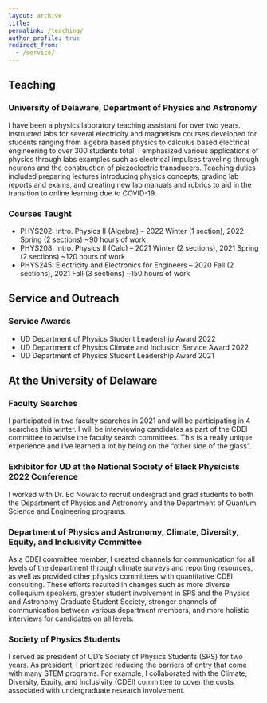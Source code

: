 ```yaml
---
layout: archive
title: 
permalink: /teaching/
author_profile: true
redirect_from: 
  - /service/
---
```

## Teaching 
### University of Delaware, Department of Physics and Astronomy 
I have been a physics laboratory teaching assistant for over two years. Instructed labs for several electricity and magnetism courses developed for students ranging from algebra based physics to calculus based electrical engineering to over 300 students total. I emphasized various applications of physics through labs examples such as electrical impulses traveling through neurons and the construction of piezoelectric transducers. Teaching duties included preparing lectures introducing physics concepts, grading lab reports and exams, and creating new lab manuals and rubrics to aid in the transition to online learning due to COVID-19. 

### Courses Taught
* PHYS202: Intro. Physics II (Algebra) – 2022 Winter (1 section), 2022 Spring (2 sections) ~90 hours of work
* PHYS208: Intro. Physics II (Calc) – 2021 Winter (2 sections), 2021 Spring (2 sections) ~120 hours of work
* PHYS245: Electricity and Electronics for Engineers  – 2020 Fall (2 sections), 2021 Fall (3 sections) ~150 hours of work


## Service and Outreach
### Service Awards
* UD Department of Physics Student Leadership Award 2022
* UD Department of Physics Climate and Inclusion Service Award 2022
* UD Department of Physics Student Leadership Award 2021


## At the University of Delaware

### Faculty Searches
I participated in two faculty searches in 2021 and will be participating in 4 searches this winter. I will be interviewing candidates as part of the CDEI committee to advise the faculty search committees. This is a really unique experience and I’ve learned a lot by being on the “other side of the glass”. 


### Exhibitor for UD at the National Society of Black Physicists 2022 Conference
I worked with Dr. Ed Nowak to recruit undergrad and grad students to both the Department of Physics and Astronomy and the Department of Quantum Science and Engineering programs. 

### Department of Physics and Astronomy, Climate, Diversity, Equity, and Inclusivity Committee
As a CDEI committee member, I created channels for communication for all levels of the department through climate surveys and reporting resources, as well as provided other physics committees with quantitative CDEI consulting. These efforts resulted in changes such as more diverse colloquium speakers, greater student involvement in SPS and the Physics and Astronomy Graduate Student Society, stronger channels of communication between various department members, and more holistic interviews for candidates on all levels.

### Society of Physics Students
I served as president of UD’s Society of Physics Students (SPS) for two years. As president, I prioritized reducing the barriers of entry that come with many STEM programs. For example, I collaborated with the Climate, Diversity, Equity, and Inclusivity (CDEI) committee to cover the costs associated with undergraduate research involvement.

